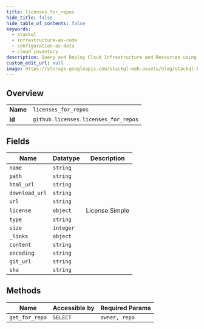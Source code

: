 ```yaml
---
title: licenses_for_repos
hide_title: false
hide_table_of_contents: false
keywords:
  - stackql
  - infrastructure-as-code
  - configuration-as-data
  - cloud inventory
description: Query and Deploy Cloud Infrastructure and Resources using SQL
custom_edit_url: null
image: https://storage.googleapis.com/stackql-web-assets/blog/stackql-blog-post-featured-image.png
---
```

  
    

## Overview
<table><tbody>
<tr><td><b>Name</b></td><td><code>licenses_for_repos</code></td></tr>
<tr><td><b>Id</b></td><td><code>github.licenses.licenses_for_repos</code></td></tr>
</tbody></table>

## Fields
| Name | Datatype | Description |
| ---- | -------- | ----------- |
| `name` | `string` |  |
| `path` | `string` |  |
| `html_url` | `string` |  |
| `download_url` | `string` |  |
| `url` | `string` |  |
| `license` | `object` | License Simple |
| `type` | `string` |  |
| `size` | `integer` |  |
| `_links` | `object` |  |
| `content` | `string` |  |
| `encoding` | `string` |  |
| `git_url` | `string` |  |
| `sha` | `string` |  |
## Methods
| Name | Accessible by | Required Params |
| ---- | ------------- | --------------- |
| `get_for_repo` | `SELECT` | `owner, repo` |
